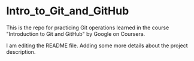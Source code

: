 # Intro_to_Git_and_GitHub
This is the repo for practicing Git operations learned in the course "Introduction to Git and GitHub" by Google on Coursera.

I am editing the README file. Adding some more details about the project description.
